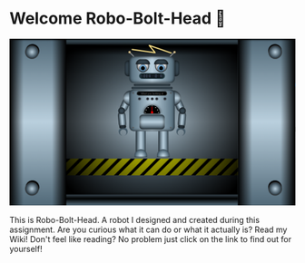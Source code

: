 # Welcome Robo-Bolt-Head 👋

<img src="https://github.com/davidsd29/Robo-Bolt-Head/blob/main/img/readme.PNG" alt="Robot Home screen"/>

This is Robo-Bolt-Head. A robot I designed and created during this assignment. Are you curious what it can do or what it actually is? Read my Wiki! Don't feel like reading? No problem just click on the link to find out for yourself!
